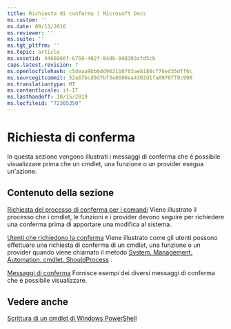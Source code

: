 ```yaml
---
title: Richiesta di conferma | Microsoft Docs
ms.custom: ''
ms.date: 09/13/2016
ms.reviewer: ''
ms.suite: ''
ms.tgt_pltfrm: ''
ms.topic: article
ms.assetid: 4468066f-6759-402f-84db-0d8303cfd5cb
caps.latest.revision: 7
ms.openlocfilehash: c5deaa9bb0dd9621b6f03aeb188cf76ed35dff6c
ms.sourcegitcommit: 52a67bcd9d7bf3e8600ea4302d1fa8970ff9c998
ms.translationtype: MT
ms.contentlocale: it-IT
ms.lasthandoff: 10/15/2019
ms.locfileid: "72365350"
---
```

# <a name="requesting-confirmation"></a>Richiesta di conferma

In questa sezione vengono illustrati i messaggi di conferma che è possibile visualizzare prima che un cmdlet, una funzione o un provider esegua un'azione.

## <a name="in-this-section"></a>Contenuto della sezione

[Richiesta del processo di conferma per i comandi](./requesting-confirmation-from-cmdlets.md) Viene illustrato il processo che i cmdlet, le funzioni e i provider devono seguire per richiedere una conferma prima di apportare una modifica al sistema.

[Utenti che richiedono la conferma](./users-requesting-confirmation.md) Viene illustrato come gli utenti possono effettuare una richiesta di conferma di un cmdlet, una funzione o un provider quando viene chiamato il metodo [System. Management. Automation. cmdlet. ShouldProcess](/dotnet/api/System.Management.Automation.Cmdlet.ShouldProcess) .

[Messaggi di conferma](./confirmation-messages.md) Fornisce esempi dei diversi messaggi di conferma che è possibile visualizzare.

## <a name="see-also"></a>Vedere anche

[Scrittura di un cmdlet di Windows PowerShell](./writing-a-windows-powershell-cmdlet.md)
